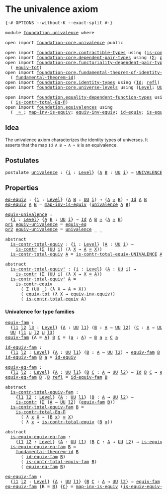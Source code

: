# The univalence axiom

<pre class="Agda"><a id="33" class="Symbol">{-#</a> <a id="37" class="Keyword">OPTIONS</a> <a id="45" class="Pragma">--without-K</a> <a id="57" class="Pragma">--exact-split</a> <a id="71" class="Symbol">#-}</a>

<a id="76" class="Keyword">module</a> <a id="83" href="foundation.univalence.html" class="Module">foundation.univalence</a> <a id="105" class="Keyword">where</a>

<a id="112" class="Keyword">open</a> <a id="117" class="Keyword">import</a> <a id="124" href="foundation-core.univalence.html" class="Module">foundation-core.univalence</a> <a id="151" class="Keyword">public</a>

<a id="159" class="Keyword">open</a> <a id="164" class="Keyword">import</a> <a id="171" href="foundation-core.contractible-types.html" class="Module">foundation-core.contractible-types</a> <a id="206" class="Keyword">using</a> <a id="212" class="Symbol">(</a><a id="213" href="foundation-core.contractible-types.html#925" class="Function">is-contr</a><a id="221" class="Symbol">;</a> <a id="223" href="foundation-core.contractible-types.html#3230" class="Function">is-contr-equiv</a><a id="237" class="Symbol">)</a>
<a id="239" class="Keyword">open</a> <a id="244" class="Keyword">import</a> <a id="251" href="foundation-core.dependent-pair-types.html" class="Module">foundation-core.dependent-pair-types</a> <a id="288" class="Keyword">using</a> <a id="294" class="Symbol">(</a><a id="295" href="foundation-core.dependent-pair-types.html#502" class="Record">Σ</a><a id="296" class="Symbol">;</a> <a id="298" href="foundation-core.dependent-pair-types.html#575" class="InductiveConstructor">pair</a><a id="302" class="Symbol">;</a> <a id="304" href="foundation-core.dependent-pair-types.html#592" class="Field">pr1</a><a id="307" class="Symbol">;</a> <a id="309" href="foundation-core.dependent-pair-types.html#604" class="Field">pr2</a><a id="312" class="Symbol">)</a>
<a id="314" class="Keyword">open</a> <a id="319" class="Keyword">import</a> <a id="326" href="foundation-core.functoriality-dependent-pair-types.html" class="Module">foundation-core.functoriality-dependent-pair-types</a> <a id="377" class="Keyword">using</a>
  <a id="385" class="Symbol">(</a> <a id="387" href="foundation-core.functoriality-dependent-pair-types.html#6804" class="Function">equiv-tot</a><a id="396" class="Symbol">)</a>
<a id="398" class="Keyword">open</a> <a id="403" class="Keyword">import</a> <a id="410" href="foundation-core.fundamental-theorem-of-identity-types.html" class="Module">foundation-core.fundamental-theorem-of-identity-types</a> <a id="464" class="Keyword">using</a>
  <a id="472" class="Symbol">(</a> <a id="474" href="foundation-core.fundamental-theorem-of-identity-types.html#1888" class="Function">fundamental-theorem-id</a><a id="496" class="Symbol">)</a>
<a id="498" class="Keyword">open</a> <a id="503" class="Keyword">import</a> <a id="510" href="foundation-core.identity-types.html" class="Module">foundation-core.identity-types</a> <a id="541" class="Keyword">using</a> <a id="547" class="Symbol">(</a><a id="548" href="foundation-core.identity-types.html#641" class="Datatype">Id</a><a id="550" class="Symbol">;</a> <a id="552" href="foundation-core.identity-types.html#694" class="InductiveConstructor">refl</a><a id="556" class="Symbol">)</a>
<a id="558" class="Keyword">open</a> <a id="563" class="Keyword">import</a> <a id="570" href="foundation-core.universe-levels.html" class="Module">foundation-core.universe-levels</a> <a id="602" class="Keyword">using</a> <a id="608" class="Symbol">(</a><a id="609" href="Agda.Primitive.html#597" class="Postulate">Level</a><a id="614" class="Symbol">;</a> <a id="616" href="foundation-core.universe-levels.html#222" class="Primitive">UU</a><a id="618" class="Symbol">;</a> <a id="620" href="Agda.Primitive.html#810" class="Primitive Operator">_⊔_</a><a id="623" class="Symbol">)</a>

<a id="626" class="Keyword">open</a> <a id="631" class="Keyword">import</a> <a id="638" href="foundation.equality-dependent-function-types.html" class="Module">foundation.equality-dependent-function-types</a> <a id="683" class="Keyword">using</a>
  <a id="691" class="Symbol">(</a> <a id="693" href="foundation.equality-dependent-function-types.html#1038" class="Function">is-contr-total-Eq-Π</a><a id="712" class="Symbol">)</a>
<a id="714" class="Keyword">open</a> <a id="719" class="Keyword">import</a> <a id="726" href="foundation.equivalences.html" class="Module">foundation.equivalences</a> <a id="750" class="Keyword">using</a>
  <a id="758" class="Symbol">(</a> <a id="760" href="foundation-core.equivalences.html#1607" class="Function Operator">_≃_</a><a id="763" class="Symbol">;</a> <a id="765" href="foundation-core.equivalences.html#4173" class="Function">map-inv-is-equiv</a><a id="781" class="Symbol">;</a> <a id="783" href="foundation.equivalences.html#17244" class="Function">equiv-inv-equiv</a><a id="798" class="Symbol">;</a> <a id="800" href="foundation-core.equivalences.html#2480" class="Function">id-equiv</a><a id="808" class="Symbol">;</a> <a id="810" href="foundation-core.equivalences.html#1542" class="Function">is-equiv</a><a id="818" class="Symbol">)</a>
</pre>
## Idea

The univalence axiom characterizes the identity types of universes. It asserts that the map `Id A B → A ≃ B` is an equivalence.

## Postulates

<pre class="Agda"><a id="986" class="Keyword">postulate</a> <a id="univalence"></a><a id="996" href="foundation.univalence.html#996" class="Postulate">univalence</a> <a id="1007" class="Symbol">:</a> <a id="1009" class="Symbol">{</a><a id="1010" href="foundation.univalence.html#1010" class="Bound">i</a> <a id="1012" class="Symbol">:</a> <a id="1014" href="Agda.Primitive.html#597" class="Postulate">Level</a><a id="1019" class="Symbol">}</a> <a id="1021" class="Symbol">(</a><a id="1022" href="foundation.univalence.html#1022" class="Bound">A</a> <a id="1024" href="foundation.univalence.html#1024" class="Bound">B</a> <a id="1026" class="Symbol">:</a> <a id="1028" href="foundation-core.universe-levels.html#222" class="Primitive">UU</a> <a id="1031" href="foundation.univalence.html#1010" class="Bound">i</a><a id="1032" class="Symbol">)</a> <a id="1034" class="Symbol">→</a> <a id="1036" href="foundation-core.univalence.html#920" class="Function">UNIVALENCE</a> <a id="1047" href="foundation.univalence.html#1022" class="Bound">A</a> <a id="1049" href="foundation.univalence.html#1024" class="Bound">B</a>
</pre>
## Properties

<pre class="Agda"><a id="eq-equiv"></a><a id="1079" href="foundation.univalence.html#1079" class="Function">eq-equiv</a> <a id="1088" class="Symbol">:</a> <a id="1090" class="Symbol">{</a><a id="1091" href="foundation.univalence.html#1091" class="Bound">i</a> <a id="1093" class="Symbol">:</a> <a id="1095" href="Agda.Primitive.html#597" class="Postulate">Level</a><a id="1100" class="Symbol">}</a> <a id="1102" class="Symbol">(</a><a id="1103" href="foundation.univalence.html#1103" class="Bound">A</a> <a id="1105" href="foundation.univalence.html#1105" class="Bound">B</a> <a id="1107" class="Symbol">:</a> <a id="1109" href="foundation-core.universe-levels.html#222" class="Primitive">UU</a> <a id="1112" href="foundation.univalence.html#1091" class="Bound">i</a><a id="1113" class="Symbol">)</a> <a id="1115" class="Symbol">→</a> <a id="1117" class="Symbol">(</a><a id="1118" href="foundation.univalence.html#1103" class="Bound">A</a> <a id="1120" href="foundation-core.equivalences.html#1607" class="Function Operator">≃</a> <a id="1122" href="foundation.univalence.html#1105" class="Bound">B</a><a id="1123" class="Symbol">)</a> <a id="1125" class="Symbol">→</a> <a id="1127" href="foundation-core.identity-types.html#641" class="Datatype">Id</a> <a id="1130" href="foundation.univalence.html#1103" class="Bound">A</a> <a id="1132" href="foundation.univalence.html#1105" class="Bound">B</a>
<a id="1134" href="foundation.univalence.html#1079" class="Function">eq-equiv</a> <a id="1143" href="foundation.univalence.html#1143" class="Bound">A</a> <a id="1145" href="foundation.univalence.html#1145" class="Bound">B</a> <a id="1147" class="Symbol">=</a> <a id="1149" href="foundation-core.equivalences.html#4173" class="Function">map-inv-is-equiv</a> <a id="1166" class="Symbol">(</a><a id="1167" href="foundation.univalence.html#996" class="Postulate">univalence</a> <a id="1178" href="foundation.univalence.html#1143" class="Bound">A</a> <a id="1180" href="foundation.univalence.html#1145" class="Bound">B</a><a id="1181" class="Symbol">)</a>

<a id="equiv-univalence"></a><a id="1184" href="foundation.univalence.html#1184" class="Function">equiv-univalence</a> <a id="1201" class="Symbol">:</a>
  <a id="1205" class="Symbol">{</a><a id="1206" href="foundation.univalence.html#1206" class="Bound">i</a> <a id="1208" class="Symbol">:</a> <a id="1210" href="Agda.Primitive.html#597" class="Postulate">Level</a><a id="1215" class="Symbol">}</a> <a id="1217" class="Symbol">{</a><a id="1218" href="foundation.univalence.html#1218" class="Bound">A</a> <a id="1220" href="foundation.univalence.html#1220" class="Bound">B</a> <a id="1222" class="Symbol">:</a> <a id="1224" href="foundation-core.universe-levels.html#222" class="Primitive">UU</a> <a id="1227" href="foundation.univalence.html#1206" class="Bound">i</a><a id="1228" class="Symbol">}</a> <a id="1230" class="Symbol">→</a> <a id="1232" href="foundation-core.identity-types.html#641" class="Datatype">Id</a> <a id="1235" href="foundation.univalence.html#1218" class="Bound">A</a> <a id="1237" href="foundation.univalence.html#1220" class="Bound">B</a> <a id="1239" href="foundation-core.equivalences.html#1607" class="Function Operator">≃</a> <a id="1241" class="Symbol">(</a><a id="1242" href="foundation.univalence.html#1218" class="Bound">A</a> <a id="1244" href="foundation-core.equivalences.html#1607" class="Function Operator">≃</a> <a id="1246" href="foundation.univalence.html#1220" class="Bound">B</a><a id="1247" class="Symbol">)</a>
<a id="1249" href="foundation-core.dependent-pair-types.html#592" class="Field">pr1</a> <a id="1253" href="foundation.univalence.html#1184" class="Function">equiv-univalence</a> <a id="1270" class="Symbol">=</a> <a id="1272" href="foundation-core.univalence.html#832" class="Function">equiv-eq</a>
<a id="1281" href="foundation-core.dependent-pair-types.html#604" class="Field">pr2</a> <a id="1285" href="foundation.univalence.html#1184" class="Function">equiv-univalence</a> <a id="1302" class="Symbol">=</a> <a id="1304" href="foundation.univalence.html#996" class="Postulate">univalence</a> <a id="1315" class="Symbol">_</a> <a id="1317" class="Symbol">_</a>

<a id="1320" class="Keyword">abstract</a>
  <a id="is-contr-total-equiv"></a><a id="1331" href="foundation.univalence.html#1331" class="Function">is-contr-total-equiv</a> <a id="1352" class="Symbol">:</a> <a id="1354" class="Symbol">{</a><a id="1355" href="foundation.univalence.html#1355" class="Bound">i</a> <a id="1357" class="Symbol">:</a> <a id="1359" href="Agda.Primitive.html#597" class="Postulate">Level</a><a id="1364" class="Symbol">}</a> <a id="1366" class="Symbol">(</a><a id="1367" href="foundation.univalence.html#1367" class="Bound">A</a> <a id="1369" class="Symbol">:</a> <a id="1371" href="foundation-core.universe-levels.html#222" class="Primitive">UU</a> <a id="1374" href="foundation.univalence.html#1355" class="Bound">i</a><a id="1375" class="Symbol">)</a> <a id="1377" class="Symbol">→</a>
    <a id="1383" href="foundation-core.contractible-types.html#925" class="Function">is-contr</a> <a id="1392" class="Symbol">(</a><a id="1393" href="foundation-core.dependent-pair-types.html#502" class="Record">Σ</a> <a id="1395" class="Symbol">(</a><a id="1396" href="foundation-core.universe-levels.html#222" class="Primitive">UU</a> <a id="1399" href="foundation.univalence.html#1355" class="Bound">i</a><a id="1400" class="Symbol">)</a> <a id="1402" class="Symbol">(λ</a> <a id="1405" href="foundation.univalence.html#1405" class="Bound">X</a> <a id="1407" class="Symbol">→</a> <a id="1409" href="foundation.univalence.html#1367" class="Bound">A</a> <a id="1411" href="foundation-core.equivalences.html#1607" class="Function Operator">≃</a> <a id="1413" href="foundation.univalence.html#1405" class="Bound">X</a><a id="1414" class="Symbol">))</a>
  <a id="1419" href="foundation.univalence.html#1331" class="Function">is-contr-total-equiv</a> <a id="1440" href="foundation.univalence.html#1440" class="Bound">A</a> <a id="1442" class="Symbol">=</a> <a id="1444" href="foundation-core.univalence.html#1151" class="Function">is-contr-total-equiv-UNIVALENCE</a> <a id="1476" href="foundation.univalence.html#1440" class="Bound">A</a> <a id="1478" class="Symbol">(</a><a id="1479" href="foundation.univalence.html#996" class="Postulate">univalence</a> <a id="1490" href="foundation.univalence.html#1440" class="Bound">A</a><a id="1491" class="Symbol">)</a>

<a id="1494" class="Keyword">abstract</a>
  <a id="is-contr-total-equiv&#39;"></a><a id="1505" href="foundation.univalence.html#1505" class="Function">is-contr-total-equiv&#39;</a> <a id="1527" class="Symbol">:</a> <a id="1529" class="Symbol">{</a><a id="1530" href="foundation.univalence.html#1530" class="Bound">i</a> <a id="1532" class="Symbol">:</a> <a id="1534" href="Agda.Primitive.html#597" class="Postulate">Level</a><a id="1539" class="Symbol">}</a> <a id="1541" class="Symbol">(</a><a id="1542" href="foundation.univalence.html#1542" class="Bound">A</a> <a id="1544" class="Symbol">:</a> <a id="1546" href="foundation-core.universe-levels.html#222" class="Primitive">UU</a> <a id="1549" href="foundation.univalence.html#1530" class="Bound">i</a><a id="1550" class="Symbol">)</a> <a id="1552" class="Symbol">→</a>
    <a id="1558" href="foundation-core.contractible-types.html#925" class="Function">is-contr</a> <a id="1567" class="Symbol">(</a><a id="1568" href="foundation-core.dependent-pair-types.html#502" class="Record">Σ</a> <a id="1570" class="Symbol">(</a><a id="1571" href="foundation-core.universe-levels.html#222" class="Primitive">UU</a> <a id="1574" href="foundation.univalence.html#1530" class="Bound">i</a><a id="1575" class="Symbol">)</a> <a id="1577" class="Symbol">(λ</a> <a id="1580" href="foundation.univalence.html#1580" class="Bound">X</a> <a id="1582" class="Symbol">→</a> <a id="1584" href="foundation.univalence.html#1580" class="Bound">X</a> <a id="1586" href="foundation-core.equivalences.html#1607" class="Function Operator">≃</a> <a id="1588" href="foundation.univalence.html#1542" class="Bound">A</a><a id="1589" class="Symbol">))</a>
  <a id="1594" href="foundation.univalence.html#1505" class="Function">is-contr-total-equiv&#39;</a> <a id="1616" href="foundation.univalence.html#1616" class="Bound">A</a> <a id="1618" class="Symbol">=</a>
    <a id="1624" href="foundation-core.contractible-types.html#3230" class="Function">is-contr-equiv</a>
      <a id="1645" class="Symbol">(</a> <a id="1647" href="foundation-core.dependent-pair-types.html#502" class="Record">Σ</a> <a id="1649" class="Symbol">(</a><a id="1650" href="foundation-core.universe-levels.html#222" class="Primitive">UU</a> <a id="1653" class="Symbol">_)</a> <a id="1656" class="Symbol">(λ</a> <a id="1659" href="foundation.univalence.html#1659" class="Bound">X</a> <a id="1661" class="Symbol">→</a> <a id="1663" href="foundation.univalence.html#1616" class="Bound">A</a> <a id="1665" href="foundation-core.equivalences.html#1607" class="Function Operator">≃</a> <a id="1667" href="foundation.univalence.html#1659" class="Bound">X</a><a id="1668" class="Symbol">))</a>
      <a id="1677" class="Symbol">(</a> <a id="1679" href="foundation-core.functoriality-dependent-pair-types.html#6804" class="Function">equiv-tot</a> <a id="1689" class="Symbol">(λ</a> <a id="1692" href="foundation.univalence.html#1692" class="Bound">X</a> <a id="1694" class="Symbol">→</a> <a id="1696" href="foundation.equivalences.html#17244" class="Function">equiv-inv-equiv</a><a id="1711" class="Symbol">))</a>
      <a id="1720" class="Symbol">(</a> <a id="1722" href="foundation.univalence.html#1331" class="Function">is-contr-total-equiv</a> <a id="1743" href="foundation.univalence.html#1616" class="Bound">A</a><a id="1744" class="Symbol">)</a>
</pre>
### Univalence for type families

<pre class="Agda"><a id="equiv-fam"></a><a id="1793" href="foundation.univalence.html#1793" class="Function">equiv-fam</a> <a id="1803" class="Symbol">:</a>
  <a id="1807" class="Symbol">{</a><a id="1808" href="foundation.univalence.html#1808" class="Bound">l1</a> <a id="1811" href="foundation.univalence.html#1811" class="Bound">l2</a> <a id="1814" href="foundation.univalence.html#1814" class="Bound">l3</a> <a id="1817" class="Symbol">:</a> <a id="1819" href="Agda.Primitive.html#597" class="Postulate">Level</a><a id="1824" class="Symbol">}</a> <a id="1826" class="Symbol">{</a><a id="1827" href="foundation.univalence.html#1827" class="Bound">A</a> <a id="1829" class="Symbol">:</a> <a id="1831" href="foundation-core.universe-levels.html#222" class="Primitive">UU</a> <a id="1834" href="foundation.univalence.html#1808" class="Bound">l1</a><a id="1836" class="Symbol">}</a> <a id="1838" class="Symbol">(</a><a id="1839" href="foundation.univalence.html#1839" class="Bound">B</a> <a id="1841" class="Symbol">:</a> <a id="1843" href="foundation.univalence.html#1827" class="Bound">A</a> <a id="1845" class="Symbol">→</a> <a id="1847" href="foundation-core.universe-levels.html#222" class="Primitive">UU</a> <a id="1850" href="foundation.univalence.html#1811" class="Bound">l2</a><a id="1852" class="Symbol">)</a> <a id="1854" class="Symbol">(</a><a id="1855" href="foundation.univalence.html#1855" class="Bound">C</a> <a id="1857" class="Symbol">:</a> <a id="1859" href="foundation.univalence.html#1827" class="Bound">A</a> <a id="1861" class="Symbol">→</a> <a id="1863" href="foundation-core.universe-levels.html#222" class="Primitive">UU</a> <a id="1866" href="foundation.univalence.html#1814" class="Bound">l3</a><a id="1868" class="Symbol">)</a> <a id="1870" class="Symbol">→</a>
  <a id="1874" href="foundation-core.universe-levels.html#222" class="Primitive">UU</a> <a id="1877" class="Symbol">(</a><a id="1878" href="foundation.univalence.html#1808" class="Bound">l1</a> <a id="1881" href="Agda.Primitive.html#810" class="Primitive Operator">⊔</a> <a id="1883" href="foundation.univalence.html#1811" class="Bound">l2</a> <a id="1886" href="Agda.Primitive.html#810" class="Primitive Operator">⊔</a> <a id="1888" href="foundation.univalence.html#1814" class="Bound">l3</a><a id="1890" class="Symbol">)</a>
<a id="1892" href="foundation.univalence.html#1793" class="Function">equiv-fam</a> <a id="1902" class="Symbol">{</a><a id="1903" class="Argument">A</a> <a id="1905" class="Symbol">=</a> <a id="1907" href="foundation.univalence.html#1907" class="Bound">A</a><a id="1908" class="Symbol">}</a> <a id="1910" href="foundation.univalence.html#1910" class="Bound">B</a> <a id="1912" href="foundation.univalence.html#1912" class="Bound">C</a> <a id="1914" class="Symbol">=</a> <a id="1916" class="Symbol">(</a><a id="1917" href="foundation.univalence.html#1917" class="Bound">a</a> <a id="1919" class="Symbol">:</a> <a id="1921" href="foundation.univalence.html#1907" class="Bound">A</a><a id="1922" class="Symbol">)</a> <a id="1924" class="Symbol">→</a> <a id="1926" href="foundation.univalence.html#1910" class="Bound">B</a> <a id="1928" href="foundation.univalence.html#1917" class="Bound">a</a> <a id="1930" href="foundation-core.equivalences.html#1607" class="Function Operator">≃</a> <a id="1932" href="foundation.univalence.html#1912" class="Bound">C</a> <a id="1934" href="foundation.univalence.html#1917" class="Bound">a</a>

<a id="id-equiv-fam"></a><a id="1937" href="foundation.univalence.html#1937" class="Function">id-equiv-fam</a> <a id="1950" class="Symbol">:</a>
  <a id="1954" class="Symbol">{</a><a id="1955" href="foundation.univalence.html#1955" class="Bound">l1</a> <a id="1958" href="foundation.univalence.html#1958" class="Bound">l2</a> <a id="1961" class="Symbol">:</a> <a id="1963" href="Agda.Primitive.html#597" class="Postulate">Level</a><a id="1968" class="Symbol">}</a> <a id="1970" class="Symbol">{</a><a id="1971" href="foundation.univalence.html#1971" class="Bound">A</a> <a id="1973" class="Symbol">:</a> <a id="1975" href="foundation-core.universe-levels.html#222" class="Primitive">UU</a> <a id="1978" href="foundation.univalence.html#1955" class="Bound">l1</a><a id="1980" class="Symbol">}</a> <a id="1982" class="Symbol">(</a><a id="1983" href="foundation.univalence.html#1983" class="Bound">B</a> <a id="1985" class="Symbol">:</a> <a id="1987" href="foundation.univalence.html#1971" class="Bound">A</a> <a id="1989" class="Symbol">→</a> <a id="1991" href="foundation-core.universe-levels.html#222" class="Primitive">UU</a> <a id="1994" href="foundation.univalence.html#1958" class="Bound">l2</a><a id="1996" class="Symbol">)</a> <a id="1998" class="Symbol">→</a> <a id="2000" href="foundation.univalence.html#1793" class="Function">equiv-fam</a> <a id="2010" href="foundation.univalence.html#1983" class="Bound">B</a> <a id="2012" href="foundation.univalence.html#1983" class="Bound">B</a>
<a id="2014" href="foundation.univalence.html#1937" class="Function">id-equiv-fam</a> <a id="2027" href="foundation.univalence.html#2027" class="Bound">B</a> <a id="2029" href="foundation.univalence.html#2029" class="Bound">a</a> <a id="2031" class="Symbol">=</a> <a id="2033" href="foundation-core.equivalences.html#2480" class="Function">id-equiv</a>

<a id="equiv-eq-fam"></a><a id="2043" href="foundation.univalence.html#2043" class="Function">equiv-eq-fam</a> <a id="2056" class="Symbol">:</a>
  <a id="2060" class="Symbol">{</a><a id="2061" href="foundation.univalence.html#2061" class="Bound">l1</a> <a id="2064" href="foundation.univalence.html#2064" class="Bound">l2</a> <a id="2067" class="Symbol">:</a> <a id="2069" href="Agda.Primitive.html#597" class="Postulate">Level</a><a id="2074" class="Symbol">}</a> <a id="2076" class="Symbol">{</a><a id="2077" href="foundation.univalence.html#2077" class="Bound">A</a> <a id="2079" class="Symbol">:</a> <a id="2081" href="foundation-core.universe-levels.html#222" class="Primitive">UU</a> <a id="2084" href="foundation.univalence.html#2061" class="Bound">l1</a><a id="2086" class="Symbol">}</a> <a id="2088" class="Symbol">(</a><a id="2089" href="foundation.univalence.html#2089" class="Bound">B</a> <a id="2091" href="foundation.univalence.html#2091" class="Bound">C</a> <a id="2093" class="Symbol">:</a> <a id="2095" href="foundation.univalence.html#2077" class="Bound">A</a> <a id="2097" class="Symbol">→</a> <a id="2099" href="foundation-core.universe-levels.html#222" class="Primitive">UU</a> <a id="2102" href="foundation.univalence.html#2064" class="Bound">l2</a><a id="2104" class="Symbol">)</a> <a id="2106" class="Symbol">→</a> <a id="2108" href="foundation-core.identity-types.html#641" class="Datatype">Id</a> <a id="2111" href="foundation.univalence.html#2089" class="Bound">B</a> <a id="2113" href="foundation.univalence.html#2091" class="Bound">C</a> <a id="2115" class="Symbol">→</a> <a id="2117" href="foundation.univalence.html#1793" class="Function">equiv-fam</a> <a id="2127" href="foundation.univalence.html#2089" class="Bound">B</a> <a id="2129" href="foundation.univalence.html#2091" class="Bound">C</a>
<a id="2131" href="foundation.univalence.html#2043" class="Function">equiv-eq-fam</a> <a id="2144" href="foundation.univalence.html#2144" class="Bound">B</a> <a id="2146" class="DottedPattern Symbol">.</a><a id="2147" href="foundation.univalence.html#2144" class="DottedPattern Bound">B</a> <a id="2149" href="foundation-core.identity-types.html#694" class="InductiveConstructor">refl</a> <a id="2154" class="Symbol">=</a> <a id="2156" href="foundation.univalence.html#1937" class="Function">id-equiv-fam</a> <a id="2169" href="foundation.univalence.html#2144" class="Bound">B</a>

<a id="2172" class="Keyword">abstract</a>
  <a id="is-contr-total-equiv-fam"></a><a id="2183" href="foundation.univalence.html#2183" class="Function">is-contr-total-equiv-fam</a> <a id="2208" class="Symbol">:</a>
    <a id="2214" class="Symbol">{</a><a id="2215" href="foundation.univalence.html#2215" class="Bound">l1</a> <a id="2218" href="foundation.univalence.html#2218" class="Bound">l2</a> <a id="2221" class="Symbol">:</a> <a id="2223" href="Agda.Primitive.html#597" class="Postulate">Level</a><a id="2228" class="Symbol">}</a> <a id="2230" class="Symbol">{</a><a id="2231" href="foundation.univalence.html#2231" class="Bound">A</a> <a id="2233" class="Symbol">:</a> <a id="2235" href="foundation-core.universe-levels.html#222" class="Primitive">UU</a> <a id="2238" href="foundation.univalence.html#2215" class="Bound">l1</a><a id="2240" class="Symbol">}</a> <a id="2242" class="Symbol">(</a><a id="2243" href="foundation.univalence.html#2243" class="Bound">B</a> <a id="2245" class="Symbol">:</a> <a id="2247" href="foundation.univalence.html#2231" class="Bound">A</a> <a id="2249" class="Symbol">→</a> <a id="2251" href="foundation-core.universe-levels.html#222" class="Primitive">UU</a> <a id="2254" href="foundation.univalence.html#2218" class="Bound">l2</a><a id="2256" class="Symbol">)</a> <a id="2258" class="Symbol">→</a>
    <a id="2264" href="foundation-core.contractible-types.html#925" class="Function">is-contr</a> <a id="2273" class="Symbol">(</a><a id="2274" href="foundation-core.dependent-pair-types.html#502" class="Record">Σ</a> <a id="2276" class="Symbol">(</a><a id="2277" href="foundation.univalence.html#2231" class="Bound">A</a> <a id="2279" class="Symbol">→</a> <a id="2281" href="foundation-core.universe-levels.html#222" class="Primitive">UU</a> <a id="2284" href="foundation.univalence.html#2218" class="Bound">l2</a><a id="2286" class="Symbol">)</a> <a id="2288" class="Symbol">(</a><a id="2289" href="foundation.univalence.html#1793" class="Function">equiv-fam</a> <a id="2299" href="foundation.univalence.html#2243" class="Bound">B</a><a id="2300" class="Symbol">))</a>
  <a id="2305" href="foundation.univalence.html#2183" class="Function">is-contr-total-equiv-fam</a> <a id="2330" href="foundation.univalence.html#2330" class="Bound">B</a> <a id="2332" class="Symbol">=</a>
    <a id="2338" href="foundation.equality-dependent-function-types.html#1038" class="Function">is-contr-total-Eq-Π</a>
      <a id="2364" class="Symbol">(</a> <a id="2366" class="Symbol">λ</a> <a id="2368" href="foundation.univalence.html#2368" class="Bound">x</a> <a id="2370" href="foundation.univalence.html#2370" class="Bound">X</a> <a id="2372" class="Symbol">→</a> <a id="2374" class="Symbol">(</a><a id="2375" href="foundation.univalence.html#2330" class="Bound">B</a> <a id="2377" href="foundation.univalence.html#2368" class="Bound">x</a><a id="2378" class="Symbol">)</a> <a id="2380" href="foundation-core.equivalences.html#1607" class="Function Operator">≃</a> <a id="2382" href="foundation.univalence.html#2370" class="Bound">X</a><a id="2383" class="Symbol">)</a>
      <a id="2391" class="Symbol">(</a> <a id="2393" class="Symbol">λ</a> <a id="2395" href="foundation.univalence.html#2395" class="Bound">x</a> <a id="2397" class="Symbol">→</a> <a id="2399" href="foundation.univalence.html#1331" class="Function">is-contr-total-equiv</a> <a id="2420" class="Symbol">(</a><a id="2421" href="foundation.univalence.html#2330" class="Bound">B</a> <a id="2423" href="foundation.univalence.html#2395" class="Bound">x</a><a id="2424" class="Symbol">))</a>

<a id="2428" class="Keyword">abstract</a>
  <a id="is-equiv-equiv-eq-fam"></a><a id="2439" href="foundation.univalence.html#2439" class="Function">is-equiv-equiv-eq-fam</a> <a id="2461" class="Symbol">:</a>
    <a id="2467" class="Symbol">{</a><a id="2468" href="foundation.univalence.html#2468" class="Bound">l1</a> <a id="2471" href="foundation.univalence.html#2471" class="Bound">l2</a> <a id="2474" class="Symbol">:</a> <a id="2476" href="Agda.Primitive.html#597" class="Postulate">Level</a><a id="2481" class="Symbol">}</a> <a id="2483" class="Symbol">{</a><a id="2484" href="foundation.univalence.html#2484" class="Bound">A</a> <a id="2486" class="Symbol">:</a> <a id="2488" href="foundation-core.universe-levels.html#222" class="Primitive">UU</a> <a id="2491" href="foundation.univalence.html#2468" class="Bound">l1</a><a id="2493" class="Symbol">}</a> <a id="2495" class="Symbol">(</a><a id="2496" href="foundation.univalence.html#2496" class="Bound">B</a> <a id="2498" href="foundation.univalence.html#2498" class="Bound">C</a> <a id="2500" class="Symbol">:</a> <a id="2502" href="foundation.univalence.html#2484" class="Bound">A</a> <a id="2504" class="Symbol">→</a> <a id="2506" href="foundation-core.universe-levels.html#222" class="Primitive">UU</a> <a id="2509" href="foundation.univalence.html#2471" class="Bound">l2</a><a id="2511" class="Symbol">)</a> <a id="2513" class="Symbol">→</a> <a id="2515" href="foundation-core.equivalences.html#1542" class="Function">is-equiv</a> <a id="2524" class="Symbol">(</a><a id="2525" href="foundation.univalence.html#2043" class="Function">equiv-eq-fam</a> <a id="2538" href="foundation.univalence.html#2496" class="Bound">B</a> <a id="2540" href="foundation.univalence.html#2498" class="Bound">C</a><a id="2541" class="Symbol">)</a>
  <a id="2545" href="foundation.univalence.html#2439" class="Function">is-equiv-equiv-eq-fam</a> <a id="2567" href="foundation.univalence.html#2567" class="Bound">B</a> <a id="2569" class="Symbol">=</a>
    <a id="2575" href="foundation-core.fundamental-theorem-of-identity-types.html#1888" class="Function">fundamental-theorem-id</a> <a id="2598" href="foundation.univalence.html#2567" class="Bound">B</a>
      <a id="2606" class="Symbol">(</a> <a id="2608" href="foundation.univalence.html#1937" class="Function">id-equiv-fam</a> <a id="2621" href="foundation.univalence.html#2567" class="Bound">B</a><a id="2622" class="Symbol">)</a>
      <a id="2630" class="Symbol">(</a> <a id="2632" href="foundation.univalence.html#2183" class="Function">is-contr-total-equiv-fam</a> <a id="2657" href="foundation.univalence.html#2567" class="Bound">B</a><a id="2658" class="Symbol">)</a>
      <a id="2666" class="Symbol">(</a> <a id="2668" href="foundation.univalence.html#2043" class="Function">equiv-eq-fam</a> <a id="2681" href="foundation.univalence.html#2567" class="Bound">B</a><a id="2682" class="Symbol">)</a>

<a id="eq-equiv-fam"></a><a id="2685" href="foundation.univalence.html#2685" class="Function">eq-equiv-fam</a> <a id="2698" class="Symbol">:</a>
  <a id="2702" class="Symbol">{</a><a id="2703" href="foundation.univalence.html#2703" class="Bound">l1</a> <a id="2706" href="foundation.univalence.html#2706" class="Bound">l2</a> <a id="2709" class="Symbol">:</a> <a id="2711" href="Agda.Primitive.html#597" class="Postulate">Level</a><a id="2716" class="Symbol">}</a> <a id="2718" class="Symbol">{</a><a id="2719" href="foundation.univalence.html#2719" class="Bound">A</a> <a id="2721" class="Symbol">:</a> <a id="2723" href="foundation-core.universe-levels.html#222" class="Primitive">UU</a> <a id="2726" href="foundation.univalence.html#2703" class="Bound">l1</a><a id="2728" class="Symbol">}</a> <a id="2730" class="Symbol">{</a><a id="2731" href="foundation.univalence.html#2731" class="Bound">B</a> <a id="2733" href="foundation.univalence.html#2733" class="Bound">C</a> <a id="2735" class="Symbol">:</a> <a id="2737" href="foundation.univalence.html#2719" class="Bound">A</a> <a id="2739" class="Symbol">→</a> <a id="2741" href="foundation-core.universe-levels.html#222" class="Primitive">UU</a> <a id="2744" href="foundation.univalence.html#2706" class="Bound">l2</a><a id="2746" class="Symbol">}</a> <a id="2748" class="Symbol">→</a> <a id="2750" href="foundation.univalence.html#1793" class="Function">equiv-fam</a> <a id="2760" href="foundation.univalence.html#2731" class="Bound">B</a> <a id="2762" href="foundation.univalence.html#2733" class="Bound">C</a> <a id="2764" class="Symbol">→</a> <a id="2766" href="foundation-core.identity-types.html#641" class="Datatype">Id</a> <a id="2769" href="foundation.univalence.html#2731" class="Bound">B</a> <a id="2771" href="foundation.univalence.html#2733" class="Bound">C</a>
<a id="2773" href="foundation.univalence.html#2685" class="Function">eq-equiv-fam</a> <a id="2786" class="Symbol">{</a><a id="2787" class="Argument">B</a> <a id="2789" class="Symbol">=</a> <a id="2791" href="foundation.univalence.html#2791" class="Bound">B</a><a id="2792" class="Symbol">}</a> <a id="2794" class="Symbol">{</a><a id="2795" href="foundation.univalence.html#2795" class="Bound">C</a><a id="2796" class="Symbol">}</a> <a id="2798" class="Symbol">=</a> <a id="2800" href="foundation-core.equivalences.html#4173" class="Function">map-inv-is-equiv</a> <a id="2817" class="Symbol">(</a><a id="2818" href="foundation.univalence.html#2439" class="Function">is-equiv-equiv-eq-fam</a> <a id="2840" href="foundation.univalence.html#2791" class="Bound">B</a> <a id="2842" href="foundation.univalence.html#2795" class="Bound">C</a><a id="2843" class="Symbol">)</a>
</pre>